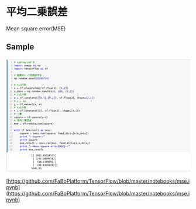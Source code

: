 # 平均二乗誤差
Mean square error(MSE)

## Sample

![](/img/mse01.png)


[https://github.com/FaBoPlatform/TensorFlow/blob/master/notebooks/mse.ipynb](https://github.com/FaBoPlatform/TensorFlow/blob/master/notebooks/mse.ipynb)
